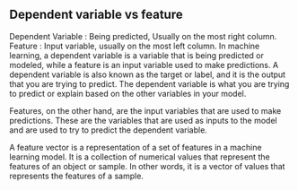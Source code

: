 ## Dependent variable vs feature

Dependent Variable : Being predicted, Usually on the most right column.
Feature : Input variable, usually on the most left column. 
In machine learning, a dependent variable is a variable that is being predicted or modeled, while a feature is an input variable used to make predictions.
A dependent variable is also known as the target or label, and it is the output that you are trying to predict. The dependent variable is what you are trying to predict or explain based on the other variables in your model.

Features, on the other hand, are the input variables that are used to make predictions. These are the variables that are used as inputs to the model and are used to try to predict the dependent variable.

A feature vector is a representation of a set of features in a machine learning model. It is a collection of numerical values that represent the features of an object or sample. In other words, it is a vector of values that represents the features of a sample.